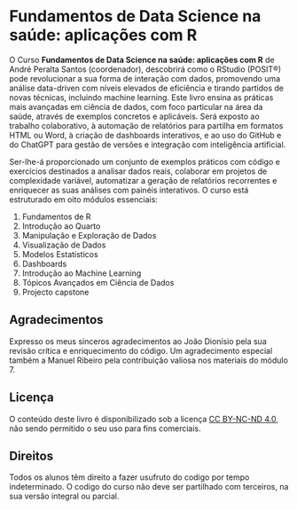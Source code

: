 # **Fundamentos de Data Science na saúde: aplicações com R**


O Curso **Fundamentos de Data Science na saúde: aplicações com R** de André Peralta Santos (coordenador), descobrirá como o RStudio (POSIT®) pode revolucionar a sua forma de interação com dados, promovendo uma análise data-driven com níveis elevados de eficiência e tirando partidos de novas técnicas, incluindo machine learning. Este livro ensina as práticas mais avançadas em ciência de dados, com foco particular na área da saúde, através de exemplos concretos e aplicáveis. Será exposto ao trabalho colaborativo, à automação de relatórios para partilha em formatos HTML ou Word, à criação de dashboards interativos, e ao uso do GitHub e do ChatGPT para gestão de versões e integração com inteligência artificial.

Ser-lhe-á proporcionado um conjunto de exemplos práticos com código e exercícios destinados a analisar dados reais, colaborar em projetos de complexidade variável, automatizar a geração de relatórios recorrentes e enriquecer as suas análises com painéis interativos. O curso está estruturado em oito módulos essenciais:

1.  Fundamentos de R
2.  Introdução ao Quarto
3.  Manipulação e Exploração de Dados
4.  Visualização de Dados
5.  Modelos Estatísticos
6.  Dashboards
7.  Introdução ao Machine Learning
8.  Tópicos Avançados em Ciência de Dados
9.  Projecto capstone

## Agradecimentos

Expresso os meus sinceros agradecimentos ao João Dionísio pela sua revisão crítica e enriquecimento do código. Um agradecimento especial também a Manuel Ribeiro pela contribuição valiosa nos materiais do módulo 7.

## Licença

O conteúdo deste livro é disponibilizado sob a licença [CC BY-NC-ND 4.0](https://creativecommons.org/licenses/by-nc-nd/4.0/), não sendo permitido o seu uso para fins comerciais.

## Direitos

Todos os alunos têm direito a fazer usufruto do codigo por tempo indeterminado. O codigo do curso não deve ser partilhado com terceiros, na sua versão integral ou parcial.
